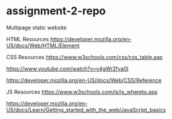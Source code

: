 # assignment-2-repo
Multipage static website

HTML Resources
https://developer.mozilla.org/en-US/docs/Web/HTML/Element

CSS Resources
https://www.w3schools.com/css/css_table.asp

https://www.youtube.com/watch?v=y4gWr2fya0I

https://developer.mozilla.org/en-US/docs/Web/CSS/Reference

JS Resources
https://www.w3schools.com/js/js_whereto.asp

https://developer.mozilla.org/en-US/docs/Learn/Getting_started_with_the_web/JavaScript_basics